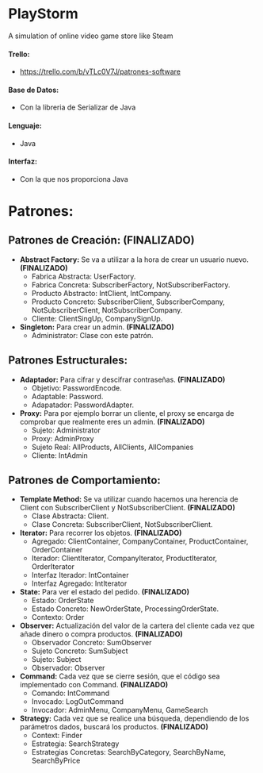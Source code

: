 # PlayStorm
A simulation of online video game store like Steam

#### Trello:
 - https://trello.com/b/vTLc0V7J/patrones-software
 
#### Base de Datos:
 - Con la libreria de Serializar de Java
#### Lenguaje:
 - Java
#### Interfaz:
 - Con la que nos proporciona Java
 
# Patrones:

## Patrones de Creación: **(FINALIZADO)**
 - **Abstract Factory:** Se va a utilizar a la hora de crear un usuario nuevo. **(FINALIZADO)**
   - Fabrica Abstracta: UserFactory.
   - Fabrica Concreta: SubscriberFactory, NotSubscriberFactory.
   - Producto Abstracto: IntClient, IntCompany.
   - Producto Concreto: SubscriberClient, SubscriberCompany, NotSubscriberClient, NotSubscriberCompany.
   - Cliente: ClientSingUp, CompanySignUp.
 - **Singleton:** Para crear un admin. **(FINALIZADO)**
   - Administrator: Clase con este patrón.
 
## Patrones Estructurales:
 - **Adaptador:** Para cifrar y descifrar contraseñas. **(FINALIZADO)**
   - Objetivo: PasswordEncode.
   - Adaptable: Password.
   - Adapatador: PasswordAdapter.
 - **Proxy:** Para por ejemplo borrar un cliente, el proxy se encarga de comprobar que realmente eres un admin. **(FINALIZADO)**
   - Sujeto: Administrator
   - Proxy: AdminProxy
   - Sujeto Real: AllProducts, AllClients, AllCompanies
   - Cliente: IntAdmin
 
## Patrones de Comportamiento:
 - **Template Method:** Se va utilizar cuando hacemos una herencia de Client con SubscriberClient y NotSubscriberClient. **(FINALIZADO)**
   - Clase Abstracta: Client.
   - Clase Concreta: SubscriberClient, NotSubscriberClient.
 - **Iterator:** Para recorrer los objetos. **(FINALIZADO)**
   - Agregado: ClientContainer, CompanyContainer, ProductContainer, OrderContainer
   - Iterador: ClientIterator, CompanyIterator, ProductIterator, OrderIterator
   - Interfaz Iterador: IntContainer 
   - Interfaz Agregado:  IntIterator
 - **State:** Para ver el estado del pedido. **(FINALIZADO)**
   - Estado: OrderState
   - Estado Concreto: NewOrderState, ProcessingOrderState.
   - Contexto: Order
 - **Observer:** Actualización del valor de la cartera del cliente cada vez que añade dinero o compra productos. **(FINALIZADO)**
   - Observador Concreto: SumObserver
   - Sujeto Concreto: SumSubject
   - Sujeto: Subject
   - Observador: Observer
 - **Command:** Cada vez que se cierre sesión, que el código sea implementado con Command. **(FINALIZADO)**
   - Comando: IntCommand
   - Invocado: LogOutCommand
   - Invocador: AdminMenu, CompanyMenu, GameSearch
 - **Strategy:** Cada vez que se realice una búsqueda, dependiendo de los parámetros dados, buscará los productos. **(FINALIZADO)**
   - Context: Finder
   - Estrategia: SearchStrategy
   - Estrategias Concretas: SearchByCategory, SearchByName, SearchByPrice 
